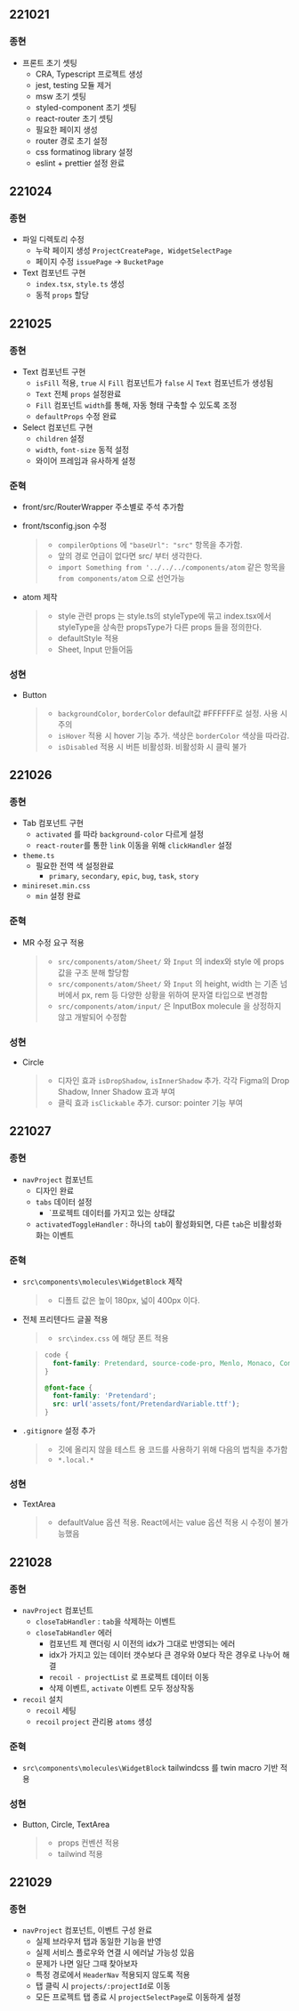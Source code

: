 ## 221021

### 종현

- 프론트 초기 셋팅
  - CRA, Typescript 프로젝트 생성
  - jest, testing 모듈 제거
  - msw 초기 셋팅
  - styled-component 초기 셋팅
  - react-router 초기 셋팅
  - 필요한 페이지 생성
  - router 경로 초기 설정
  - css formatinog library 설정
  - eslint + prettier 설정 완료

## 221024

### 종현

- 파일 디렉토리 수정
  - 누락 페이지 생성 `ProjectCreatePage, WidgetSelectPage`
  - 페이지 수정 `issuePage` -> `BucketPage`
- Text 컴포넌트 구현
  - `index.tsx`, `style.ts` 생성
  - 동적 `props` 할당

## 221025

### 종현

- Text 컴포넌트 구현
  - `isFill` 적용, `true` 시 `Fill` 컴포넌트가 `false` 시 `Text` 컴포넌트가 생성됨
  - `Text` 전체 `props` 설정완료
  - `Fill` 컴포넌트 `width`를 통해, 자동 형태 구축할 수 있도록 조정
  - `defaultProps` 수정 완료
- Select 컴포넌트 구현
  - `children` 설정
  - `width`, `font-size` 동적 설정
  - 와이어 프레임과 유사하게 설정

### 준혁

- front/src/RouterWrapper 주소별로 주석 추가함

- front/tsconfig.json 수정

  > - `compilerOptions` 에 `"baseUrl": "src"` 항목을 추가함.
  > - 앞의 경로 언급이 없다면 src/ 부터 생각한다.
  > - `import Something from '../../../components/atom` 같은 항목을 `from components/atom` 으로 선언가능

- atom 제작
  > - style 관련 props 는 style.ts의 styleType에 묶고 index.tsx에서 styleType을 상속한 propsType가 다른 props 들을 정의한다.
  > - defaultStyle 적용
  > - Sheet, Input 만들어둠

### 성현

- Button
  > - `backgroundColor`, `borderColor` default값 #FFFFFF로 설정. 사용 시 주의
  > - `isHover` 적용 시 hover 기능 추가. 색상은 `borderColor` 색상을 따라감.
  > - `isDisabled` 적용 시 버튼 비활성화. 비활성화 시 클릭 불가

## 221026

### 종현
  + Tab 컴포넌트 구현
    + `activated` 를 따라 `background-color` 다르게 설정
    + `react-router`를 통한 `link` 이동을 위해 `clickHandler` 설정
  + `theme.ts`
    + 필요한 전역 색 설정완료
      + `primary`, `secondary`, `epic`, `bug`, `task`, `story`
  + `minireset.min.css`
    + `min` 설정 완료

### 준혁

- MR 수정 요구 적용
  > - `src/components/atom/Sheet/` 와 `Input` 의 index와 style 에 props 값을 구조 분해 할당함
  > - `src/components/atom/Sheet/` 와 `Input` 의 height, width 는 기존 넘버에서 px, rem 등 다양한 상황을 위하여 문자열 타입으로 변경함
  > - `src/components/atom/input/` 은 InputBox molecule 을 상정하지 않고 개발되어 수정함

### 성현

- Circle
  >- 디자인 효과 `isDropShadow`, `isInnerShadow` 추가. 각각 Figma의 Drop Shadow, Inner Shadow 효과 부여
  >- 클릭 효과 `isClickable` 추가. cursor: pointer 기능 부여    

## 221027
### 종현
  + `navProject` 컴포넌트
    + 디자인 완료
    + `tabs` 데이터 설정
      + `프로젝트 데이터를 가지고 있는 상태값
    + `activatedToggleHandler` : 하나의 `tab`이 활성화되면, 다른 `tab`은 비활성화 화는 이벤트

### 준혁

- `src\components\molecules\WidgetBlock` 제작

  > - 디폴트 값은 높이 180px, 넓이 400px 이다.

- 전체 프리텐다드 글꼴 적용

  > - `src\index.css` 에 해당 폰트 적용

  > ```css
  > code {
  >   font-family: Pretendard, source-code-pro, Menlo, Monaco, Consolas, 'Courier New', monospace;
  > }
  >
  > @font-face {
  >   font-family: 'Pretendard';
  >   src: url('assets/font/PretendardVariable.ttf');
  > }
  > ```

- `.gitignore` 설정 추가

  > - 깃에 올리지 않을 테스트 용 코드를 사용하기 위해 다음의 법칙을 추가함
  > - `*.local.*`

### 성현

- TextArea
  >- defaultValue 옵션 적용. React에서는 value 옵션 적용 시 수정이 불가능했음

## 221028
### 종현
  + `navProject` 컴포넌트
    + `closeTabHandler` : `tab`을 삭제하는 이벤트
    + `closeTabHandler` 에러
      + 컴포넌트 제 랜더링 시 이전의 idx가 그대로 반영되는 에러
      + idx가 가지고 있는 데이터 갯수보다 큰 경우와 0보다 작은 경우로 나누어 해결
      + `recoil - projectList` 로 프로젝트 데이터 이동
      + 삭제 이벤트, `activate` 이벤트 모두 정상작동
  + `recoil` 설치
    + `recoil` 세팅
    + `recoil` `project` 관리용 `atoms` 생성

### 준혁

- `src\components\molecules\WidgetBlock` tailwindcss 를 twin macro 기반 적용

### 성현

- Button, Circle, TextArea
  >- props 컨벤션 적용
  >- tailwind 적용

## 221029
### 종현 
  + `navProject` 컴포넌트, 이벤트 구성 완료
    + 실제 브라우저 탭과 동일한 기능을 반영
    + 실제 서비스 플로우와 연결 시 에러날 가능성 있음
    + 문제가 나면 일단 그때 찾아보자
    + 특정 경로에서 `HeaderNav` 적용되지 않도록 적용 
    + 탭 클릭 시 `projects/:projectId`로 이동
    + 모든 프로젝트 탭 종료 시 `projectSelectPage`로 이동하게 설정